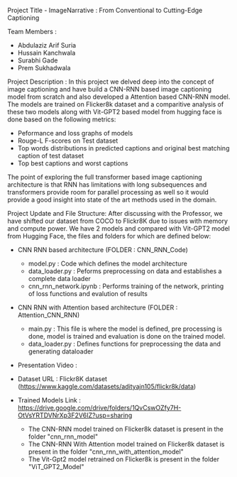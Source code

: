 Project Title - ImageNarrative : From Conventional to Cutting-Edge Captioning

Team Members :
- Abdulaziz Arif Suria
- Hussain Kanchwala
- Surabhi Gade
- Prem Sukhadwala

Project Description :
In this project we delved deep into the concept of image captioning and have build a CNN-RNN based image captioning model from scratch and also developed a Attention based CNN-RNN model. The models are trained on Flicker8k dataset and a comparitive analysis of these two models along with Vit-GPT2 based model from hugging face is done based on the following metrics:
- Peformance and loss graphs of models
- Rouge-L F-scores on Test dataset
- Top words distributions in predicted captions and original best matching caption of test dataset
- Top best captions and worst captions

The point of exploring the full transformer based image captioning architecture is that RNN has limitations with long subsequences and transformers provide room for parallel processing as well so it would provide a good insight into state of the art methods used in the domain.

Project Update  and File Structure: 
After discussing with the Professor, we have shifted our dataset from COCO to Flickr8K due to issues with memory and compute power. We have 2 models and compared with Vit-GPT2 model from Hugging Face, the files and folders for which are defined below:

- CNN RNN based architecture (FOLDER : CNN_RNN_Code)
    -   model.py : Code which defines the model architecture
    -   data_loader.py : Peforms preprocessing on data and establishes a complete data loader 
    -   cnn_rnn_network.ipynb : Performs training of the network, printing of loss functions and evalution of results

- CNN RNN with Attention based architecture (FOLDER : Attention_CNN_RNN)
    -   main.py : This file is where the model is defined, pre processing is done, model is trained and evaluation is done on the trained model.
    -   data_loader.py : Defines functions for preprocessing the data and generating dataloader

- Presentation Video :

- Dataset URL : Flickr8K dataset (https://www.kaggle.com/datasets/adityajn105/flickr8k/data)

- Trained Models Link : https://drive.google.com/drive/folders/1QvCswOZfy7H-OtVsYRTDVNrXp3F2V6IZ?usp=sharing 
    - The CNN-RNN model trained on Flicker8k dataset is present in the folder "cnn_rnn_model" 
    - The CNN-RNN With Attention model trained on Flicker8k dataset is present in the folder "cnn_rnn_with_attention_model"
    - The Vit-Gpt2 model retrained on Flicker8k is present in the folder "ViT_GPT2_Model"
